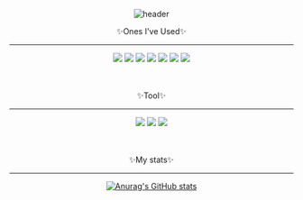<div align="center">

  ![header](https://capsule-render.vercel.app/api?type=Cylinder&text=Jmin0204's%20github&&animation=fadeIn&color=566c86)
</div>

<p align="center">✨Ones I've Used✨</p>
<hr size="1">
<div align="center">
  <img src="https://img.shields.io/badge/C-A8B9CC?style=flat-square&logo=C&logoColor=white"/>
  <img src="https://img.shields.io/badge/HTML-E34F26?style=flat-square&logo=HTML5&logoColor=white"/>
  <img src="https://img.shields.io/badge/CSS3-1572B6?style=flat-square&logo=CSS3&logoColor=white"/>
  <img src="https://img.shields.io/badge/JavaScript-F7DF1E?style=flat-square&logo=JavaScript&logoColor=white"/>
  <img src="https://img.shields.io/badge/Python-3776AB?style=flat-square&logo=Python&logoColor=white"/>
  <img src="https://img.shields.io/badge/Oracle-F80000?style=flat-square&logo=Oracle&logoColor=white"/>
  <img src="https://img.shields.io/badge/C++-00599C?style=flat-square&logo=C++&logoColor=white" />
  
</div>

<br>
<br>

<p align="center">✨Tool✨</p>
<hr size="1">
<div align="center">
<img src="https://img.shields.io/badge/visualstudio-5C2D91?style=flat-square&logo=visualstudio&logoColor=white"/>
<img src="https://img.shields.io/badge/visualstudiocode-007ACC?style=flat-square&logo=visualstudiocode&logoColor=white"/>
<img src="https://img.shields.io/badge/eclipseide-2C2255?style=flat-square&logo=eclipseide&logoColor=white"/>
</div>
<br>
<br>
<p align="center">✨My stats✨</p>
<hr>
<div align="center">

  [![Anurag's GitHub stats](https://github-readme-stats.vercel.app/api?username=jmin0204)](https://github.com/jmin0204/github-readme-stats)
</div>


